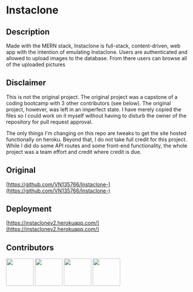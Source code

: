 # Instaclone
## Description
Made with the MERN stack, Instaclone is full-stack, content-driven, web app with the intention of emulating Instaclone. Users are authenticated and allowed to upload images to the database. From there users can browse all of the uploaded pictures

## Disclaimer
This is not the original project. The original project was a capstone of a coding bootcamp with 3 other contributors (see below).
The original project, however, was left in an imperfect state. I have merely copied the files so I could work on it myself without having to disturb the owner of the repository for pull request approval.

The only things I'm changing on this repo are tweaks to get the site hosted functionally on heroku. Beyond that, I do not take full credit for this project. While I did do some API routes and some front-end functionality, the whole project was a team effort and credit where credit is due.

## Original
[https://github.com/VN135766/Instaclone-](https://github.com/VN135766/Instaclone-)

## Deployment
[https://instaclonev2.herokuapp.com/](https://instaclonev2.herokuapp.com/)

## Contributors
[<img src="https://avatars.githubusercontent.com/u/100727488?s=400&u=67de04417074e264828299fabf74d3dd4fe71584&v=4" width="75" height="75">](https://github.com/VN135766)
[<img src="https://avatars.githubusercontent.com/u/5594847?v=4" width="75" height="75">](https://github.com/rstanbaugh)
[<img src="https://avatars.githubusercontent.com/u/13123028?v=4" width="75" height="75">](https://github.com/ProgrammingAStorm)
[<img src="https://avatars.githubusercontent.com/u/98855681?v=4" width="75" height="75">](https://github.com/AidanHauter)
